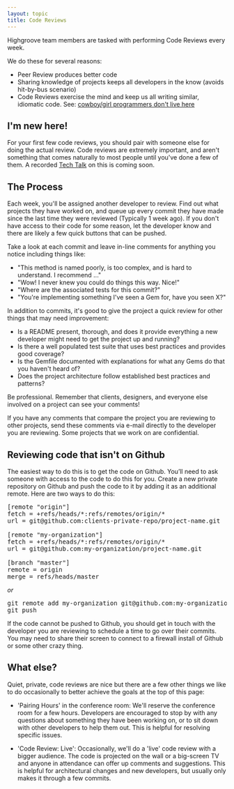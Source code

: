 ```yaml
---
layout: topic
title: Code Reviews
---
```


Highgroove team members are tasked with performing Code Reviews every week.

We do these for several reasons:

* Peer Review produces better code
* Sharing knowledge of projects keeps all developers in the know (avoids hit-by-bus scenario)
* Code Reviews exercise the mind and keep us all writing similar, idiomatic code. See: <a href=">http://napkin.highgroove.com/articles/2011/02/06/cowboy-girl-programmers-dont-live-here">cowboy/girl programmers don't live here</a>

## I'm new here!

For your first few code reviews, you should pair with someone else for doing the actual review. Code reviews are extremely important, and aren't something that comes naturally to most people until you've done a few of them. A recorded <a href="/topics/tech-talks.html">Tech Talk</a> on this is coming soon.

## The Process

Each week, you'll be assigned another developer to review. Find out what projects they have worked on, and queue up every commit they have made since the last time they were reviewed (Typically 1 week ago). If you don't have access to their code for some reason, let the developer know and there are likely a few quick buttons that can be pushed.

Take a look at each commit and leave in-line comments for anything you notice including things like:

* "This method is named poorly, is too complex, and is hard to understand. I recommend ..."
* "Wow! I never knew you could do things this way. Nice!"
* "Where are the associated tests for this commit?"
* "You're implementing something I've seen a Gem for, have you seen X?"

In addition to commits, it's good to give the project a quick review for other things that may need improvement:

* Is a README present, thorough, and does it provide everything a new developer might need to get the project up and running?
* Is there a well populated test suite that uses best practices and provides good coverage?
* Is the Gemfile documented with explanations for what any Gems do that you haven't heard of?
* Does the project architecture follow established best practices and patterns?

Be professional. Remember that clients, designers, and everyone else involved on a project can see your comments!

If you have any comments that compare the project you are reviewing to other projects, send these comments via e-mail directly to the developer you are reviewing. Some projects that we work on are confidential.

## Reviewing code that isn't on Github

The easiest way to do this is to get the code on Github. You’ll need to ask someone with access to the code to do this for you. Create a new private repository on Github and push the code to it by adding it as an additional remote.  Here are two ways to do this:

<pre>
[remote "origin"]
fetch = +refs/heads/*:refs/remotes/origin/*
url = git@github.com:clients-private-repo/project-name.git

[remote "my-organization"]
fetch = +refs/heads/*:refs/remotes/origin/*
url = git@github.com:my-organization/project-name.git

[branch "master"]
remote = origin
merge = refs/heads/master
</pre>

*or*

<pre>
git remote add my-organization git@github.com:my-organization/project-name.git
git push
</pre>

If the code cannot be pushed to Github, you should get in touch with the developer you are reviewing to schedule a time to go over their commits. You may need to share their screen to connect to a firewall install of Github or some other crazy thing.

## What else?

Quiet, private, code reviews are nice but there are a few other things we like to do occasionally to better achieve the goals at the top of this page:

* 'Pairing Hours' in the conference room:  We'll reserve the conference room for a few hours. Developers are encouraged to stop by with any questions about something they have been working on, or to sit down with other developers to help them out. This is helpful for resolving specific issues.

* 'Code Review: Live':  Occasionally, we'll do a 'live' code review with a bigger audience. The code is projected on the wall or a big-screen TV and anyone in attendance can offer up comments and suggestions. This is helpful for architectural changes and new developers, but usually only makes it through a few commits.

